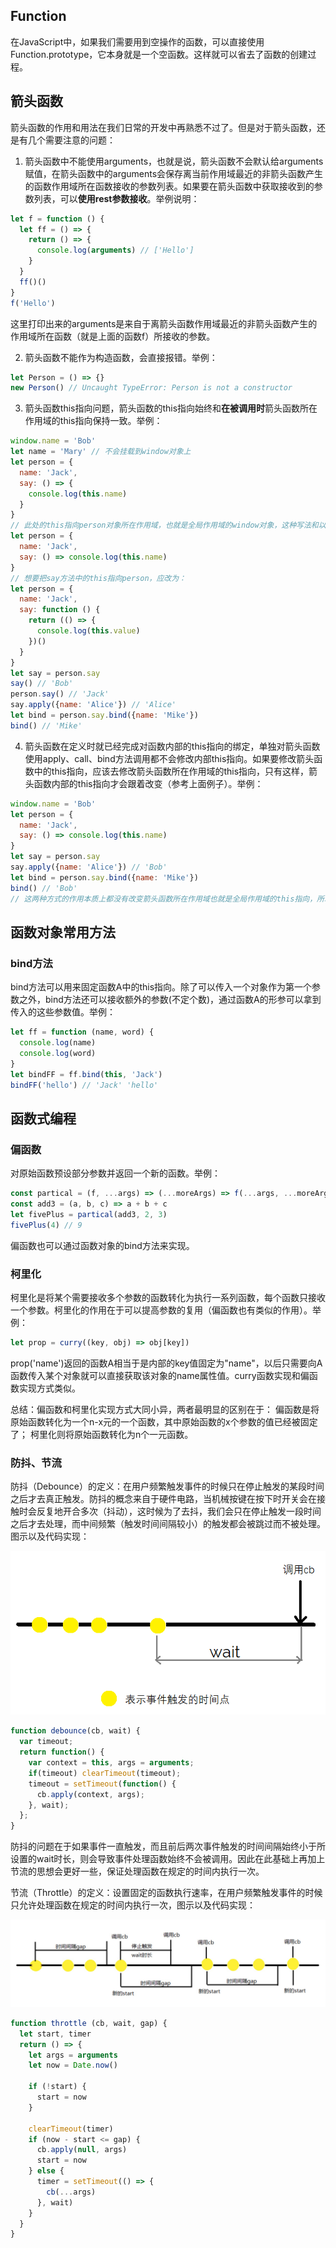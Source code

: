 ## Function

在JavaScript中，如果我们需要用到空操作的函数，可以直接使用Function.prototype，它本身就是一个空函数。这样就可以省去了函数的创建过程。

## 箭头函数

箭头函数的作用和用法在我们日常的开发中再熟悉不过了。但是对于箭头函数，还是有几个需要注意的问题：

1. 箭头函数中不能使用arguments，也就是说，箭头函数不会默认给arguments赋值，在箭头函数中的arguments会保存离当前作用域最近的非箭头函数产生的函数作用域所在函数接收的参数列表。如果要在箭头函数中获取接收到的参数列表，可以**使用rest参数接收**。举例说明：

```javascript
let f = function () {
  let ff = () => {
    return () => {
      console.log(arguments) // ['Hello']
    }
  }
  ff()()
}
f('Hello')
```

这里打印出来的arguments是来自于离箭头函数作用域最近的非箭头函数产生的作用域所在函数（就是上面的函数f）所接收的参数。

2. 箭头函数不能作为构造函数，会直接报错。举例：

```javascript
let Person = () => {}
new Person() // Uncaught TypeError: Person is not a constructor
```

3. 箭头函数this指向问题，箭头函数的this指向始终和**在被调用时**箭头函数所在作用域的this指向保持一致。举例：

```javascript
window.name = 'Bob'
let name = 'Mary' // 不会挂载到window对象上
let person = {
  name: 'Jack',
  say: () => {
    console.log(this.name)
  }
}
// 此处的this指向person对象所在作用域，也就是全局作用域的window对象，这种写法和以下写法是等价的：
let person = {
  name: 'Jack',
  say: () => console.log(this.name)
}
// 想要把say方法中的this指向person，应改为：
let person = {
  name: 'Jack',
  say: function () {
    return (() => {
      console.log(this.value)
    })()
  }
}
let say = person.say
say() // 'Bob'
person.say() // 'Jack'
say.apply({name: 'Alice'}) // 'Alice'
let bind = person.say.bind({name: 'Mike'})
bind() // 'Mike'
```

4. 箭头函数在定义时就已经完成对函数内部的this指向的绑定，单独对箭头函数使用apply、call、bind方法调用都不会修改内部this指向。如果要修改箭头函数中的this指向，应该去修改箭头函数所在作用域的this指向，只有这样，箭头函数内部的this指向才会跟着改变（参考上面例子）。举例：

```javascript
window.name = 'Bob'
let person = {
  name: 'Jack',
  say: () => console.log(this.name)
}
let say = person.say
say.apply({name: 'Alice'}) // 'Bob'
let bind = person.say.bind({name: 'Mike'})
bind() // 'Bob'
// 这两种方式的作用本质上都没有改变箭头函数所在作用域也就是全局作用域的this指向，所以箭头函数内部的this指向不变
```

## 函数对象常用方法

### bind方法

bind方法可以用来固定函数A中的this指向。除了可以传入一个对象作为第一个参数之外，bind方法还可以接收额外的参数(不定个数)，通过函数A的形参可以拿到传入的这些参数值。举例：

```javascript
let ff = function (name, word) {
  console.log(name)
  console.log(word)
}
let bindFF = ff.bind(this, 'Jack')
bindFF('hello') // 'Jack' 'hello'
```

## 函数式编程

### 偏函数

对原始函数预设部分参数并返回一个新的函数。举例：

```javascript
const partical = (f, ...args) => (...moreArgs) => f(...args, ...moreArgs)
const add3 = (a, b, c) => a + b + c
let fivePlus = partical(add3, 2, 3)
fivePlus(4) // 9
```

偏函数也可以通过函数对象的bind方法来实现。

### 柯里化

柯里化是将某个需要接收多个参数的函数转化为执行一系列函数，每个函数只接收一个参数。柯里化的作用在于可以提高参数的复用（偏函数也有类似的作用）。举例：

```javascript
let prop = curry((key, obj) => obj[key])
```

prop('name')返回的函数A相当于是内部的key值固定为"name"，以后只需要向A函数传入某个对象就可以直接获取该对象的name属性值。curry函数实现和偏函数实现方式类似。

总结：偏函数和柯里化实现方式大同小异，两者最明显的区别在于：
偏函数是将原始函数转化为一个n-x元的一个函数，其中原始函数的x个参数的值已经被固定了；
柯里化则将原始函数转化为n个一元函数。

### 防抖、节流

防抖（Debounce）的定义：在用户频繁触发事件的时候只在停止触发的某段时间之后才去真正触发。防抖的概念来自于硬件电路，当机械按键在按下时开关会在接触时会反复地开合多次（抖动），这时候为了去抖，我们会只在停止触发一段时间之后才去处理，而中间频繁（触发时间间隔较小）的触发都会被跳过而不被处理。图示以及代码实现：

![](../static/debouce.png)

```javascript
function debounce(cb, wait) {
  var timeout;
  return function() {
    var context = this, args = arguments;
    if(timeout) clearTimeout(timeout);
    timeout = setTimeout(function() {
      cb.apply(context, args);
    }, wait);
  };
}
```

防抖的问题在于如果事件一直触发，而且前后两次事件触发的时间间隔始终小于所设置的wait时长，则会导致事件处理函数始终不会被调用。因此在此基础上再加上节流的思想会更好一些，保证处理函数在规定的时间内执行一次。

节流（Throttle）的定义：设置固定的函数执行速率，在用户频繁触发事件的时候只允许处理函数在规定的时间内执行一次，图示以及代码实现：

![](../static/throttle.jpg)

```javascript
function throttle (cb, wait, gap) {
  let start, timer
  return () => {
    let args = arguments
    let now = Date.now()

    if (!start) {
      start = now
    }

    clearTimeout(timer)
    if (now - start <= gap) {
      cb.apply(null, args)
      start = now
    } else {
      timer = setTimeout(() => {
        cb(...args)
      }, wait)
    }
  }
}
```